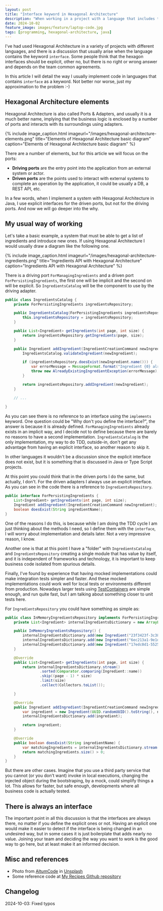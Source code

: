 ```yaml
---
layout: post
title: "Interface keyword in Hexagonal Architecture"
description: "When working in a project with a language that includes the interface keyword I had long discussions about if Hexagon interfaces should be defined with an explicit interface or not, the discussion is a lot of times useless."
date: 2024-10-02
feature_image: images/feature/laptop-code.jpg
tags: [programming, hexagonal-architecture, java]
---
```


I've had used Hexagonal Architecture in a variety of projects with different languages, and there is a discussion that usually arise when the language contains the keyword `interface`. Some people think that the hexagon interfaces should be explicit, other no, but there is no right or wrong answer and depends on the team common agreements.

In this article I will detail the way I usually implement code in languages that contains `interface` as a keyword. Not better nor worse, just my approximation to the problem :-)

<!--more-->

## Hexagonal Architecture elements

Hexagonal Architecture is also called Ports & Adapters, and usually it is a much better name, implying that the business logic is enclosed by a number of ports and interacts with its surroundings using adapters.

{% include image_caption.html imageurl="/images/hexagonal-architecture-elements.png" title="Elements of Hexagonal Architecture basic diagram" caption="Elements of Hexagonal Architecture basic diagram" %}

There are a number of elements, but for this article we will focus on the ports:
* **Driving ports** are the entry point into the application from an external system or actor.
* **Driven ports** are the points used to interact with external systems to complete an operation by the application, it could be usually a DB, a REST API, etc.

In a few words, when I implement a system with Hexagonal Architecture in Java, I use explicit interfaces for the driven ports, but not for the driving ports. And now we will go deeper into the why. 

## My usual way of working

Let's take a basic example, a system that must be able to get a list of ingredients and introduce new ones. If using Hexagonal Architecture I would usually draw a diagram like the following one.

{% include image_caption.html imageurl="/images/hexagonal-architecture-ingredients.png" title="Ingredients API with Hexagonal Architecture" caption="Ingredients API with Hexagonal Architecture" %}

There is a driving port `ForManagingIngredients` and a driven port `ForPersistingIngredients`, the first one will be implicit and the second on will be explicit. So `IngredientsCatalog` will be the component to use by the driving adapter.

```java
public class IngredientsCatalog {
    private ForPersistingIngredients ingredientsRepository;

    public IngredientsCatalog(ForPersistingIngredients ingredientsRepository) {
        this.ingredientsRepository = ingredientsRepository;
    }

    public List<Ingredient> getIngredients(int page, int size) {
        return ingredientsRepository.getIngredients(page, size);
    }

    public Ingredient addIngredient(IngredientCreationCommand newIngredient) {
        IngredientsCatalog.validateIngredient(newIngredient);

        if (ingredientsRepository.doesExist(newIngredient.name())) {
            var errorMessage = MessageFormat.format("Ingredient {0} already exists", newIngredient.name());
            throw new AlreadyExistingIngredientException(errorMessage);
        }

        return ingredientsRepository.addIngredient(newIngredient);
    }

    // ...
    
}
```

As you can see there is no reference to an interface using the `implements` keyword. One question could be "Why don't you define the interface?", the answer is because it is already defined. `ForManagingIngredients` already exists in an implicit way, and I decide not to define because there are barely no reasons to have a second implementation. `IngredientsCatalog` is the only implementation, my way to do TDD, outside-in, don't get any advantage from having an explicit interface, so another reason to skip it.

In other languages it wouldn't be a discussion since the explicit interface does not exist, but it is something that is discussed in Java or Type Script projects.

At this point you could think that in the driven ports I do the same, but actually, I don't. For the driven adapters I always use an explicit interface. As you can see in the code there is a reference to `IngredientsRepository`.

```java
public interface ForPersistingIngredients {
    List<Ingredient> getIngredients(int page, int size);
    Ingredient addIngredient(IngredientCreationCommand newIngredient);
    boolean doesExist(String ingredientName);
}
```

One of the reasons I do this, is because while I am doing the TDD cycle I am just thinking about the methods I need, so I define them with the `interface`, I will worry about implementation and details later. Not a very impressive reason, I know.

Another one is that at this point I have a "folder" with `IngredientsCatalog` and `IngredientsRepository` creating a single module that has value by itself, and it is independent of frameworks and technology, it is important to keep business code isolated from spurious details.

Finally, I've found by experience that having mocked implementations could make integration tests simpler and faster. And these mocked implementations could work well for local tests or environments different from production. Nowadays larger tests using [TestContainers](https://testcontainers.com/) are simple enough, and run quite fast, but I am talking about something closer to unit tests here.

For `IngredientsRepository` you could have something as simple as:

```java
public class InMemoryIngredientsRepository implements ForPersistingIngredients {
    private List<Ingredient> internalIngredientsDictionary = new ArrayList<>();

    public InMemoryIngredientsRepository() {
        internalIngredientsDictionary.add(new Ingredient("23f3423f-3c38-48ec-afd9-0aceea05aa4d", "Lemon", List.of("JAN", "FEB", "MAR", "APR", "MAY")));
        internalIngredientsDictionary.add(new Ingredient("6ec213a1-9e1d-4a73-ba5f-dfc621102af9", "Onion", List.of("APR", "MAY", "JUN", "JUL", "AUG", "SEP", "OCT")));
        internalIngredientsDictionary.add(new Ingredient("17edc0d1-5525-42d9-8d75-84c94996cd84", "Watermelon", List.of("JUN", "JUL", "AUG")));
    }

    @Override
    public List<Ingredient> getIngredients(int page, int size) {
        return internalIngredientsDictionary.stream()
                .sorted(Comparator.comparing(Ingredient::name))
                .skip((page - 1) * size)
                .limit(size)
                .collect(Collectors.toList());

    }

    @Override
    public Ingredient addIngredient(IngredientCreationCommand newIngredient) {
        var ingredient = new Ingredient(UUID.randomUUID().toString(), newIngredient.name(), newIngredient.seasonality());
        internalIngredientsDictionary.add(ingredient);

        return ingredient;
    }

    @Override
    public boolean doesExist(String ingredientName) {
        var matchingIngredients = internalIngredientsDictionary.stream().filter(ingredient -> ingredient.name().equals(ingredientName)).toList();
        return matchingIngredients.size() > 0;
    }
}
```

But there are other cases. Imagine that you use a third party service that you cannot (or you don't want) invoke in local executions, changing the injected object during the bootstraping, by a mock, could simplify things a lot. This allows for faster, but safe enough, developments where all business code is actually tested.

## There is always an interface

The important point in all this discussion is that the interfaces are always there, no matter if you define the explicit ones or not. Having an explicit one would make it easier to detect if the interface is being changed in an undesired way, but in some cases it is just boilerplate that adds nearly no value. Joining your team and deciding the way you want to work is the good way to go here, but at least make it an informed decision.

## Misc and references

* Photo from <a href="https://unsplash.com/es/@altumcode?utm_content=creditCopyText&utm_medium=referral&utm_source=unsplash">AltumCode</a> in <a href="https://unsplash.com/es/fotos/encendio-la-computadora-portatil-dC6Pb2JdAqs?utm_content=creditCopyText&utm_medium=referral&utm_source=unsplash">Unsplash</a>
* Some reference code at [My Recipes Github repository](https://github.com/ydarias/my-recipes)

## Changelog

2024-10-03: Fixed typos
